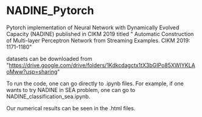 # NADINE_Pytorch
Pytorch implementation of Neural Network with Dynamically Evolved Capacity (NADINE) published in CIKM 2019 titled " Automatic Construction of Multi-layer Perceptron Network from Streaming Examples. CIKM 2019: 1171-1180"

datasets can be downloaded from "https://drive.google.com/drive/folders/1Kdkcdagctx1tX3bGIPo85XWIYKLAoMww?usp=sharing"

To run the code, one can go directly to .ipynb files. For example, if one wants to try NADINE in SEA problem, one can go to NADINE_classification_sea.ipynb.

Our numerical results can be seen in the .html files.
